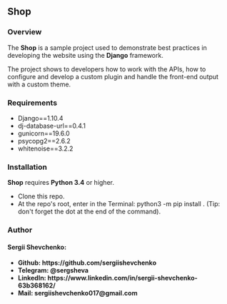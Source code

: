 <h2>Shop</h2>

<h3>Overview</h3>

The <b>Shop</b> is a sample project used to demonstrate best practices in developing the website using the <b>Django</b> framework.

The project shows to developers how to work with the APIs, how to configure and develop a custom plugin and handle the front-end output with a custom theme.


<h3>Requirements</h3>

<ul>
  <li>Django==1.10.4</li>
  <li>dj-database-url==0.4.1</li>
  <li>gunicorn==19.6.0</li>
  <li>psycopg2==2.6.2</li>
  <li>whitenoise==3.2.2</li>
</ul>


<h3>Installation</h3>

<b>Shop</b> requires <b>Python 3.4</b> or higher.

- Clone this repo.
- At the repo's root, enter in the Terminal: python3 -m pip install . (Tip: don't forget the dot at the end of the command).


<h3>Author</h3>

<h4>Sergii Shevchenko:</h4>
<ul>
<li><b>Github: https://github.com/sergiishevchenko</b></li>
<li><b>Telegram: @sergsheva</b></li>
<li><b>LinkedIn: https://www.linkedin.com/in/sergii-shevchenko-63b368162/</b></li>
<li><b>Mail: sergiishevchenko017@gmail.com</b></li>
</ul>
